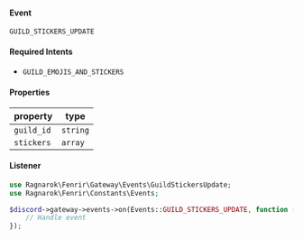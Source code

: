 #### Event
`GUILD_STICKERS_UPDATE`

#### Required Intents
- `GUILD_EMOJIS_AND_STICKERS`

#### Properties
|property|type|
|--------|----|
|`guild_id`|`string`|
|`stickers`|`array`|

#### Listener
```php
use Ragnarok\Fenrir\Gateway\Events\GuildStickersUpdate;
use Ragnarok\Fenrir\Constants\Events;

$discord->gateway->events->on(Events::GUILD_STICKERS_UPDATE, function (GuildStickersUpdate $event) {
    // Handle event
});
```
